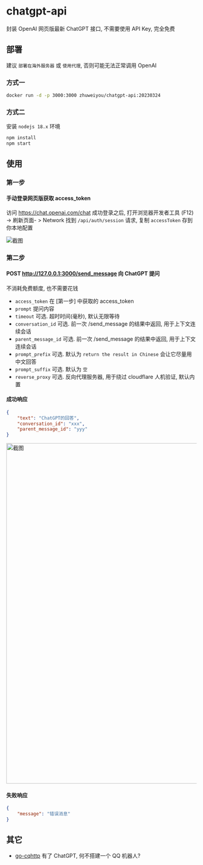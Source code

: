 # chatgpt-api

封装 OpenAI 网页版最新 ChatGPT 接口, 不需要使用 API Key, 完全免费

## 部署

建议 `部署在海外服务器` 或 `使用代理`, 否则可能无法正常调用 OpenAI

### 方式一

```bash
docker run -d -p 3000:3000 zhuweiyou/chatgpt-api:20230324
```

### 方式二

安装 `nodejs 18.x` 环境

```bash
npm install
npm start
```

## 使用

### 第一步

#### 手动登录网页版获取 access_token

访问 <https://chat.openai.com/chat> 成功登录之后, 打开浏览器开发者工具 (F12) -> 刷新页面- > Network 找到 `/api/auth/session` 请求, 复制 `accessToken` 存到你本地配置

![截图](https://user-images.githubusercontent.com/8413791/225305658-188ec53c-c3ee-4ec6-9306-9ff9ce2c94af.png)

### 第二步

#### POST <http://127.0.0.1:3000/send_message> 向 ChatGPT 提问

不消耗免费额度, 也不需要花钱

-   `access_token` 在 [第一步] 中获取的 access_token
-   `prompt` 提问内容
-   `timeout` 可选. 超时时间(毫秒), 默认无限等待
-   `conversation_id` 可选. 前一次 /send_message 的结果中返回, 用于上下文连续会话
-   `parent_message_id` 可选. 前一次 /send_message 的结果中返回, 用于上下文连续会话
-   `prompt_prefix` 可选. 默认为 `return the result in Chinese` 会让它尽量用中文回答
-   `prompt_suffix` 可选. 默认为 `空`
-   `reverse_proxy` 可选. 反向代理服务器, 用于绕过 cloudflare 人机验证, 默认内置

#### 成功响应

```json
{
    "text": "ChatGPT的回答",
    "conversation_id": "xxx",
    "parent_message_id": "yyy"
}
```

<img width="900" alt="截图" src="https://user-images.githubusercontent.com/8413791/226363534-5c856f41-1acb-4615-bcbd-b169d3f294e1.png">

#### 失败响应

```json
{
    "message": "错误消息"
}
```

## 其它

-   [go-cqhttp](https://github.com/go-cqhttp) 有了 ChatGPT, 何不搭建一个 QQ 机器人?
